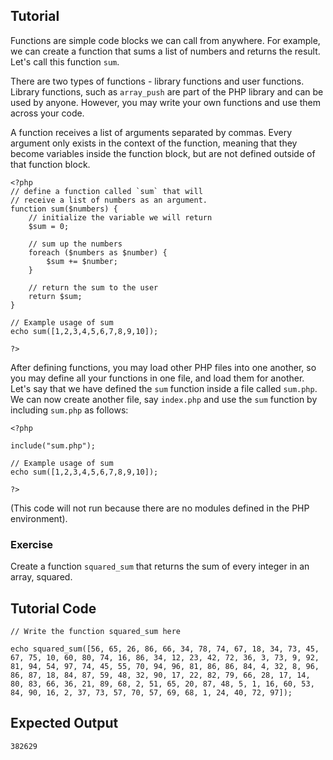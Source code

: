 Tutorial
--------

Functions are simple code blocks we can call from anywhere. For example, we can create
a function that sums a list of numbers and returns the result. Let's call this function `sum`.

There are two types of functions - library functions and user functions. Library functions,
such as `array_push` are part of the PHP library and can be used by anyone. However, you
may write your own functions and use them across your code.

A function receives a list of arguments separated by commas. Every argument only exists in
the context of the function, meaning that they become variables inside the function block,
but are not defined outside of that function block.

    <?php
    // define a function called `sum` that will
    // receive a list of numbers as an argument.
    function sum($numbers) {
        // initialize the variable we will return
        $sum = 0;

        // sum up the numbers
        foreach ($numbers as $number) {
            $sum += $number;
        }

        // return the sum to the user
        return $sum;
    }

    // Example usage of sum
    echo sum([1,2,3,4,5,6,7,8,9,10]);

    ?>

After defining functions, you may load other PHP files into one another, so you may define
all your functions in one file, and load them for another. Let's say that we have defined
the `sum` function inside a file called `sum.php`. We can now create another file, say
`index.php` and use the `sum` function by including `sum.php` as follows:

    <?php

    include("sum.php");

    // Example usage of sum
    echo sum([1,2,3,4,5,6,7,8,9,10]);

    ?>

(This code will not run because there are no modules defined in the PHP environment).

### Exercise

Create a function `squared_sum` that returns the sum of every integer in an array, squared.

Tutorial Code
-------------

	// Write the function squared_sum here

	echo squared_sum([56, 65, 26, 86, 66, 34, 78, 74, 67, 18, 34, 73, 45, 67, 75, 10, 60, 80, 74, 16, 86, 34, 12, 23, 42, 72, 36, 3, 73, 9, 92, 81, 94, 54, 97, 74, 45, 55, 70, 94, 96, 81, 86, 86, 84, 4, 32, 8, 96, 86, 87, 18, 84, 87, 59, 48, 32, 90, 17, 22, 82, 79, 66, 28, 17, 14, 80, 83, 66, 36, 21, 89, 68, 2, 51, 65, 20, 87, 48, 5, 1, 16, 60, 53, 84, 90, 16, 2, 37, 73, 57, 70, 57, 69, 68, 1, 24, 40, 72, 97]);

Expected Output
---------------

    382629
